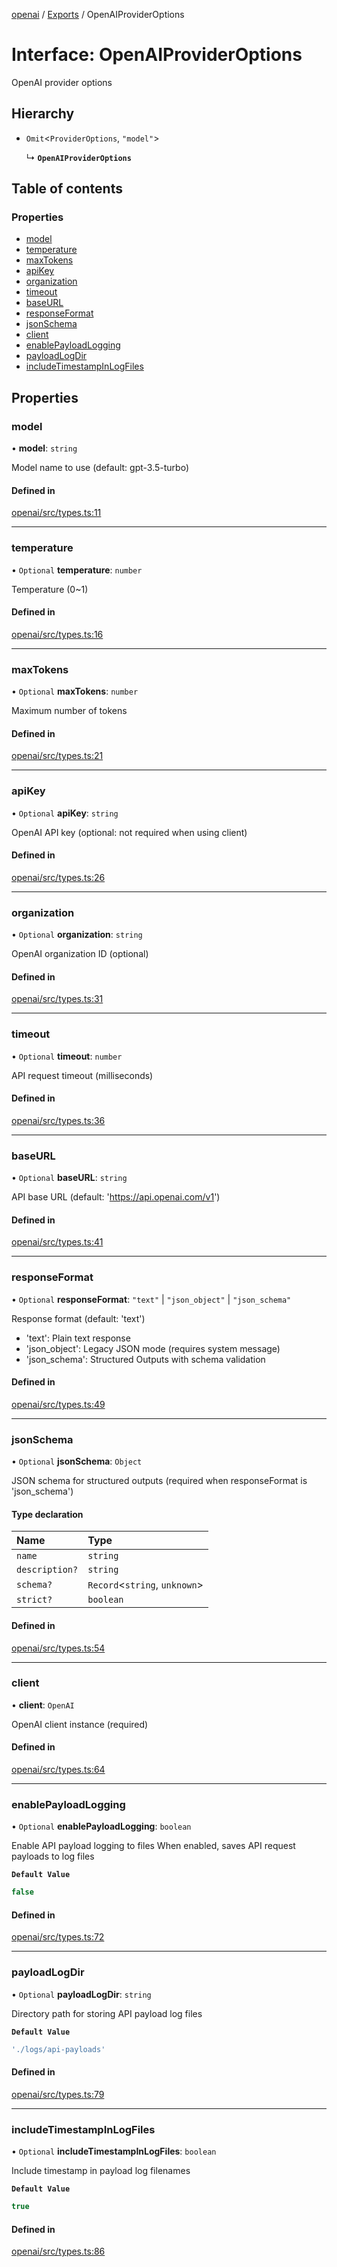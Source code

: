 <!-- 
 ⚠️  AUTO-GENERATED FILE - DO NOT EDIT MANUALLY
 This file is automatically generated by scripts/docs-generator.js
 To make changes, edit the source TypeScript files or update the generator script
-->

[openai](../../) / [Exports](../modules) / OpenAIProviderOptions

# Interface: OpenAIProviderOptions

OpenAI provider options

## Hierarchy

- `Omit`\<`ProviderOptions`, ``"model"``\>

  ↳ **`OpenAIProviderOptions`**

## Table of contents

### Properties

- [model](OpenAIProviderOptions#model)
- [temperature](OpenAIProviderOptions#temperature)
- [maxTokens](OpenAIProviderOptions#maxtokens)
- [apiKey](OpenAIProviderOptions#apikey)
- [organization](OpenAIProviderOptions#organization)
- [timeout](OpenAIProviderOptions#timeout)
- [baseURL](OpenAIProviderOptions#baseurl)
- [responseFormat](OpenAIProviderOptions#responseformat)
- [jsonSchema](OpenAIProviderOptions#jsonschema)
- [client](OpenAIProviderOptions#client)
- [enablePayloadLogging](OpenAIProviderOptions#enablepayloadlogging)
- [payloadLogDir](OpenAIProviderOptions#payloadlogdir)
- [includeTimestampInLogFiles](OpenAIProviderOptions#includetimestampinlogfiles)

## Properties

### model

• **model**: `string`

Model name to use (default: gpt-3.5-turbo)

#### Defined in

[openai/src/types.ts:11](https://github.com/woojubb/robota/blob/0afecc12922d97d2c8ac7599fd937e359f3be1c5/packages/openai/src/types.ts#L11)

___

### temperature

• `Optional` **temperature**: `number`

Temperature (0~1)

#### Defined in

[openai/src/types.ts:16](https://github.com/woojubb/robota/blob/0afecc12922d97d2c8ac7599fd937e359f3be1c5/packages/openai/src/types.ts#L16)

___

### maxTokens

• `Optional` **maxTokens**: `number`

Maximum number of tokens

#### Defined in

[openai/src/types.ts:21](https://github.com/woojubb/robota/blob/0afecc12922d97d2c8ac7599fd937e359f3be1c5/packages/openai/src/types.ts#L21)

___

### apiKey

• `Optional` **apiKey**: `string`

OpenAI API key (optional: not required when using client)

#### Defined in

[openai/src/types.ts:26](https://github.com/woojubb/robota/blob/0afecc12922d97d2c8ac7599fd937e359f3be1c5/packages/openai/src/types.ts#L26)

___

### organization

• `Optional` **organization**: `string`

OpenAI organization ID (optional)

#### Defined in

[openai/src/types.ts:31](https://github.com/woojubb/robota/blob/0afecc12922d97d2c8ac7599fd937e359f3be1c5/packages/openai/src/types.ts#L31)

___

### timeout

• `Optional` **timeout**: `number`

API request timeout (milliseconds)

#### Defined in

[openai/src/types.ts:36](https://github.com/woojubb/robota/blob/0afecc12922d97d2c8ac7599fd937e359f3be1c5/packages/openai/src/types.ts#L36)

___

### baseURL

• `Optional` **baseURL**: `string`

API base URL (default: 'https://api.openai.com/v1')

#### Defined in

[openai/src/types.ts:41](https://github.com/woojubb/robota/blob/0afecc12922d97d2c8ac7599fd937e359f3be1c5/packages/openai/src/types.ts#L41)

___

### responseFormat

• `Optional` **responseFormat**: ``"text"`` \| ``"json_object"`` \| ``"json_schema"``

Response format (default: 'text')
- 'text': Plain text response
- 'json_object': Legacy JSON mode (requires system message)
- 'json_schema': Structured Outputs with schema validation

#### Defined in

[openai/src/types.ts:49](https://github.com/woojubb/robota/blob/0afecc12922d97d2c8ac7599fd937e359f3be1c5/packages/openai/src/types.ts#L49)

___

### jsonSchema

• `Optional` **jsonSchema**: `Object`

JSON schema for structured outputs (required when responseFormat is 'json_schema')

#### Type declaration

| Name | Type |
| :------ | :------ |
| `name` | `string` |
| `description?` | `string` |
| `schema?` | `Record`\<`string`, `unknown`\> |
| `strict?` | `boolean` |

#### Defined in

[openai/src/types.ts:54](https://github.com/woojubb/robota/blob/0afecc12922d97d2c8ac7599fd937e359f3be1c5/packages/openai/src/types.ts#L54)

___

### client

• **client**: `OpenAI`

OpenAI client instance (required)

#### Defined in

[openai/src/types.ts:64](https://github.com/woojubb/robota/blob/0afecc12922d97d2c8ac7599fd937e359f3be1c5/packages/openai/src/types.ts#L64)

___

### enablePayloadLogging

• `Optional` **enablePayloadLogging**: `boolean`

Enable API payload logging to files
When enabled, saves API request payloads to log files

**`Default Value`**

```ts
false
```

#### Defined in

[openai/src/types.ts:72](https://github.com/woojubb/robota/blob/0afecc12922d97d2c8ac7599fd937e359f3be1c5/packages/openai/src/types.ts#L72)

___

### payloadLogDir

• `Optional` **payloadLogDir**: `string`

Directory path for storing API payload log files

**`Default Value`**

```ts
'./logs/api-payloads'
```

#### Defined in

[openai/src/types.ts:79](https://github.com/woojubb/robota/blob/0afecc12922d97d2c8ac7599fd937e359f3be1c5/packages/openai/src/types.ts#L79)

___

### includeTimestampInLogFiles

• `Optional` **includeTimestampInLogFiles**: `boolean`

Include timestamp in payload log filenames

**`Default Value`**

```ts
true
```

#### Defined in

[openai/src/types.ts:86](https://github.com/woojubb/robota/blob/0afecc12922d97d2c8ac7599fd937e359f3be1c5/packages/openai/src/types.ts#L86)
